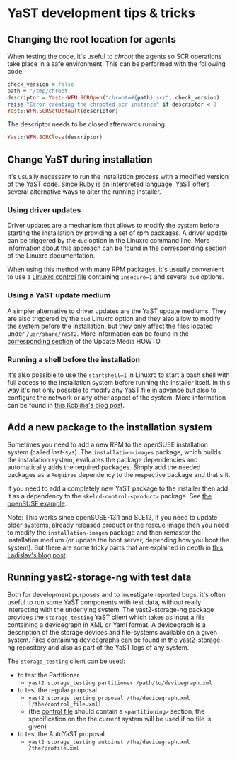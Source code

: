 # YaST development tips & tricks

## Changing the root location for agents

When testing the code, it's useful to _chroot_ the agents so SCR operations take
place in a safe environment. This can be performed with the following code.

```ruby
check_version = false
path = '/tmp/chroot'
descriptor = Yast::WFM.SCROpen("chroot=#{path}:scr", check_version)
raise "Error creating the chrooted scr instance" if descriptor < 0
Yast::WFM.SCRSetDefault(descriptor)
```

The descriptor needs to be closed afterwards running

```ruby
Yast::WFM.SCRClose(descriptor)
```

## Change YaST during installation

It's usually necessary to run the installation process with a modified version
of the YaST code. Since Ruby is an interpreted language, YaST offers several
alternative ways to alter the running installer.

### Using driver updates

Driver updates are a mechanism that allows to modify the system before starting
the installation by providing a set of rpm packages. A driver update can be
triggered by the ```dud``` option in the Linuxrc command line. More information
about this approach can be found in the
[corresponding section](https://en.opensuse.org/Linuxrc#p_driverupdate) of
the Linuxrc documentation.

When using this method with many RPM packages, it's usually convenient to use a
[Linuxrc control
file](https://doc.opensuse.org/projects/autoyast/#ay-cmd-parameters)
containing ```insecure=1``` and several ```dud``` options.

### Using a YaST update medium

A simpler alternative to driver updates are the YaST update mediums. They are
also triggered by the ```dud``` Linuxrc option and they also
allow to modify the system before the installation, but they only affect the
files located under ```/usr/share/YaST2```. More information can be found
in the [corresponding
section](ftp://ftp.suse.de/pub/people/hvogel/Update-Media-HOWTO/html/id_yud.html)
of the Update Media HOWTO.

### Running a shell before the installation

It's also possible to use the ```startshell=1``` in Linuxrc to start a bash
shell with full access to the installation system before running the installer
itself. In this way it's not only possible to modify any YaST file in advance
but also to configure the network or any other aspect of the system. More
information can be found in
[this Kobliha's blog
post](https://kobliha-suse.blogspot.cz/2009/10/easiest-way-how-to-modify-installation.html).

## Add a new package to the installation system

Sometimes you need to add a new RPM to the openSUSE installation system (called
_inst-sys_). The ```installation-images``` package, which builds the
installation system, evaluates the package dependencies and automatically adds
the required packages. Simply add the needed packages as a ```Requires``` dependency
to the respective package and that's it.

If you need to add a completely new YaST package to the installer then add it
as a dependency to the ```skelcd-control-<product>``` package. See [the
openSUSE example](
https://github.com/yast/skelcd-control-openSUSE/blob/master/package/skelcd-control-openSUSE.spec#L43).

Note: This works since openSUSE-13.1 and SLE12, if you need to update older
systems, already released product or the rescue image then you need to modify
the ```installation-images``` package and then remaster the installation medium
(or update the boot server, depending how you boot the system). But there are
some tricky parts that are explained in depth in [this Ladislav's blog
post](https://lslezak.blogspot.cz/2013/10/adding-new-package-to-opensuse.html).

## Running yast2-storage-ng with test data

Both for development purposes and to investigate reported bugs, it's often
useful to run some YaST components with test data, without really interacting
with the underlying system. The yast2-storage-ng package provides the
`storage_testing` YaST client which takes as input a file containing a
devicegraph in XML or Yaml format. A devicegraph is a description of the storage
devices and file-systems available on a given system. Files containing
devicegraphs can be found in the yast2-storage-ng repository and also as part
of the YaST logs of any system.

The `storage_testing` client can be used:

  - to test the Partitioner
    - `yast2 storage_testing partitioner /path/to/devicegraph.xml`
  - to test the regular proposal
    - `yast2 storage_testing proposal /the/devicegraph.xml [/the/control_file.xml]`
    - (the [control file](https://github.com/yast/yast-installation-control) should contain a
      `<partitioning>` section, the specification on the the current system will be used if
      no file is given)
  - to test the AutoYaST proposal
    - `yast2 storage_testing autoinst /the/devicegraph.xml /the/profile.xml`
